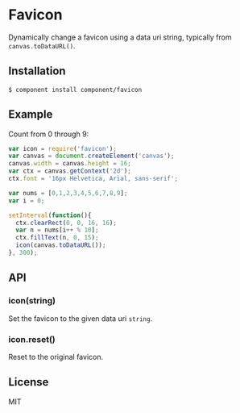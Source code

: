 
# Favicon

  Dynamically change a favicon using a data uri string, typically
  from `canvas.toDataURL()`.

## Installation

```
$ component install component/favicon
```

## Example

 Count from 0 through 9:

```js
var icon = require('favicon');
var canvas = document.createElement('canvas');
canvas.width = canvas.height = 16;
var ctx = canvas.getContext('2d');
ctx.font = '16px Helvetica, Arial, sans-serif';

var nums = [0,1,2,3,4,5,6,7,8,9];
var i = 0;

setInterval(function(){
  ctx.clearRect(0, 0, 16, 16);
  var n = nums[i++ % 10];
  ctx.fillText(n, 0, 15);
  icon(canvas.toDataURL());
}, 300);
```

## API

### icon(string)

  Set the favicon to the given data uri `string`.

### icon.reset()

  Reset to the original favicon.

## License

  MIT
